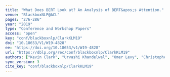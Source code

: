 ```yaml
---
title: "What Does BERT Look at? An Analysis of BERT&apos;s Attention."
venue: "BlackboxNLP@ACL"
pages: "276-286"
year: "2019"
type: "Conference and Workshop Papers"
access: "open"
key: "conf/blackboxnlp/ClarkKLM19"
doi: "10.18653/V1/W19-4828"
ee: "https://doi.org/10.18653/v1/W19-4828"
url: "https://dblp.org/rec/conf/blackboxnlp/ClarkKLM19"
authors: ["Kevin Clark", "Urvashi Khandelwal", "Omer Levy", "Christopher D. Manning"]
sync_version: 3
cite_key: "conf/blackboxnlp/ClarkKLM19"
---
```

